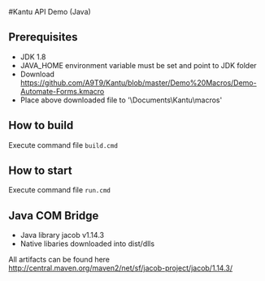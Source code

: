 #Kantu API Demo (Java)

## Prerequisites
- JDK 1.8
- JAVA_HOME environment variable must be set and point to JDK folder
- Download https://github.com/A9T9/Kantu/blob/master/Demo%20Macros/Demo-Automate-Forms.kmacro
- Place above downloaded file to '<Current User>\Documents\Kantu\macros'

## How to build
Execute command file `build.cmd`

## How to start
Execute command file `run.cmd` 

## Java COM Bridge
* Java library jacob v1.14.3
* Native libaries downloaded into dist/dlls

All artifacts can be found here http://central.maven.org/maven2/net/sf/jacob-project/jacob/1.14.3/